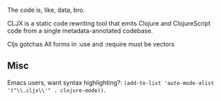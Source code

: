 The code is, like, data, bro.


CLJX is a static code rewriting tool that emits Clojure and ClojureScript code from a single metadata-annotated codebase.


Cljs gotchas
All forms in :use and :require must be vectors


Misc
----

Emacs users, want syntax highlighting?: `(add-to-list 'auto-mode-alist '("\\.cljx\\'" . clojure-mode))`.
